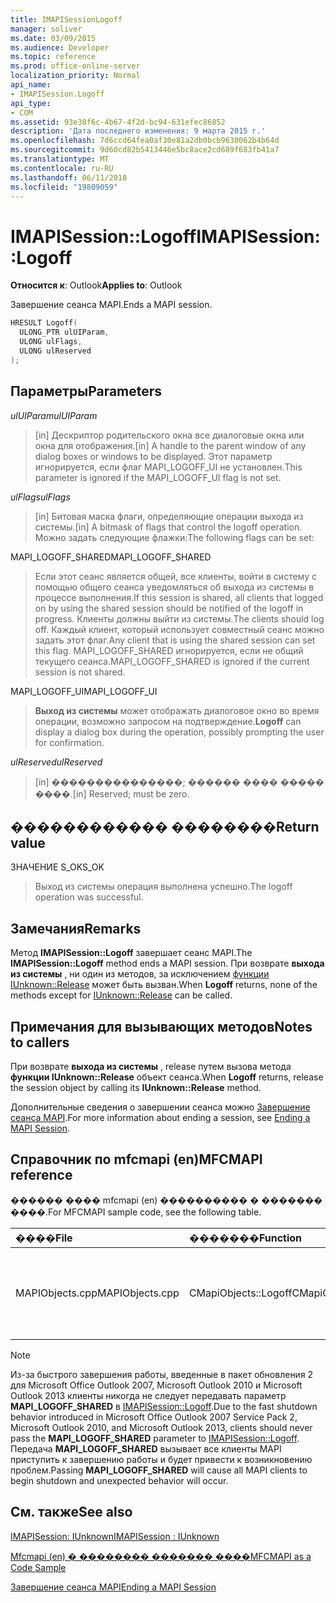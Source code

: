 ```yaml
---
title: IMAPISessionLogoff
manager: soliver
ms.date: 03/09/2015
ms.audience: Developer
ms.topic: reference
ms.prod: office-online-server
localization_priority: Normal
api_name:
- IMAPISession.Logoff
api_type:
- COM
ms.assetid: 93e38f6c-4b67-4f2d-bc94-631efec86852
description: 'Дата последнего изменения: 9 марта 2015 г.'
ms.openlocfilehash: 7d6ccd64fea0af30e81a2db0bcb9630062b4b64d
ms.sourcegitcommit: 9d60cd82b5413446e5bc8ace2cd689f683fb41a7
ms.translationtype: MT
ms.contentlocale: ru-RU
ms.lasthandoff: 06/11/2018
ms.locfileid: "19809059"
---
```

# <a name="imapisessionlogoff"></a><span data-ttu-id="bac4d-103">IMAPISession::Logoff</span><span class="sxs-lookup"><span data-stu-id="bac4d-103">IMAPISession::Logoff</span></span>

  
  
<span data-ttu-id="bac4d-104">**Относится к**: Outlook</span><span class="sxs-lookup"><span data-stu-id="bac4d-104">**Applies to**: Outlook</span></span> 
  
<span data-ttu-id="bac4d-105">Завершение сеанса MAPI.</span><span class="sxs-lookup"><span data-stu-id="bac4d-105">Ends a MAPI session.</span></span>
  
```cpp
HRESULT Logoff(
  ULONG_PTR ulUIParam,
  ULONG ulFlags,
  ULONG ulReserved
);
```

## <a name="parameters"></a><span data-ttu-id="bac4d-106">Параметры</span><span class="sxs-lookup"><span data-stu-id="bac4d-106">Parameters</span></span>

 <span data-ttu-id="bac4d-107">_ulUIParam_</span><span class="sxs-lookup"><span data-stu-id="bac4d-107">_ulUIParam_</span></span>
  
> <span data-ttu-id="bac4d-108">[in] Дескриптор родительского окна все диалоговые окна или окна для отображения.</span><span class="sxs-lookup"><span data-stu-id="bac4d-108">[in] A handle to the parent window of any dialog boxes or windows to be displayed.</span></span> <span data-ttu-id="bac4d-109">Этот параметр игнорируется, если флаг MAPI_LOGOFF_UI не установлен.</span><span class="sxs-lookup"><span data-stu-id="bac4d-109">This parameter is ignored if the MAPI_LOGOFF_UI flag is not set.</span></span>
    
 <span data-ttu-id="bac4d-110">_ulFlags_</span><span class="sxs-lookup"><span data-stu-id="bac4d-110">_ulFlags_</span></span>
  
> <span data-ttu-id="bac4d-111">[in] Битовая маска флаги, определяющие операции выхода из системы.</span><span class="sxs-lookup"><span data-stu-id="bac4d-111">[in] A bitmask of flags that control the logoff operation.</span></span> <span data-ttu-id="bac4d-112">Можно задать следующие флажки:</span><span class="sxs-lookup"><span data-stu-id="bac4d-112">The following flags can be set:</span></span>
    
<span data-ttu-id="bac4d-113">MAPI_LOGOFF_SHARED</span><span class="sxs-lookup"><span data-stu-id="bac4d-113">MAPI_LOGOFF_SHARED</span></span> 
  
> <span data-ttu-id="bac4d-114">Если этот сеанс является общей, все клиенты, войти в систему с помощью общего сеанса уведомляться об выхода из системы в процессе выполнения.</span><span class="sxs-lookup"><span data-stu-id="bac4d-114">If this session is shared, all clients that logged on by using the shared session should be notified of the logoff in progress.</span></span> <span data-ttu-id="bac4d-115">Клиенты должны выйти из системы.</span><span class="sxs-lookup"><span data-stu-id="bac4d-115">The clients should log off.</span></span> <span data-ttu-id="bac4d-116">Каждый клиент, который использует совместный сеанс можно задать этот флаг.</span><span class="sxs-lookup"><span data-stu-id="bac4d-116">Any client that is using the shared session can set this flag.</span></span> <span data-ttu-id="bac4d-117">MAPI_LOGOFF_SHARED игнорируется, если не общий текущего сеанса.</span><span class="sxs-lookup"><span data-stu-id="bac4d-117">MAPI_LOGOFF_SHARED is ignored if the current session is not shared.</span></span>
    
<span data-ttu-id="bac4d-118">MAPI_LOGOFF_UI</span><span class="sxs-lookup"><span data-stu-id="bac4d-118">MAPI_LOGOFF_UI</span></span> 
  
> <span data-ttu-id="bac4d-119">**Выход из системы** может отображать диалоговое окно во время операции, возможно запросом на подтверждение.</span><span class="sxs-lookup"><span data-stu-id="bac4d-119">**Logoff** can display a dialog box during the operation, possibly prompting the user for confirmation.</span></span> 
    
 <span data-ttu-id="bac4d-120">_ulReserved_</span><span class="sxs-lookup"><span data-stu-id="bac4d-120">_ulReserved_</span></span>
  
> <span data-ttu-id="bac4d-121">[in] ���������������; ������ ���� ����� ����.</span><span class="sxs-lookup"><span data-stu-id="bac4d-121">[in] Reserved; must be zero.</span></span>
    
## <a name="return-value"></a><span data-ttu-id="bac4d-122">������������ ��������</span><span class="sxs-lookup"><span data-stu-id="bac4d-122">Return value</span></span>

<span data-ttu-id="bac4d-123">ЗНАЧЕНИЕ S_OK</span><span class="sxs-lookup"><span data-stu-id="bac4d-123">S_OK</span></span> 
  
> <span data-ttu-id="bac4d-124">Выход из системы операция выполнена успешно.</span><span class="sxs-lookup"><span data-stu-id="bac4d-124">The logoff operation was successful.</span></span>
    
## <a name="remarks"></a><span data-ttu-id="bac4d-125">Замечания</span><span class="sxs-lookup"><span data-stu-id="bac4d-125">Remarks</span></span>

<span data-ttu-id="bac4d-126">Метод **IMAPISession::Logoff** завершает сеанс MAPI.</span><span class="sxs-lookup"><span data-stu-id="bac4d-126">The **IMAPISession::Logoff** method ends a MAPI session.</span></span> <span data-ttu-id="bac4d-127">При возврате **выхода из системы** , ни один из методов, за исключением [функции IUnknown::Release](http://msdn.microsoft.com/en-us/library/ms682317%28v=VS.85%29.aspx) может быть вызван.</span><span class="sxs-lookup"><span data-stu-id="bac4d-127">When **Logoff** returns, none of the methods except for [IUnknown::Release](http://msdn.microsoft.com/en-us/library/ms682317%28v=VS.85%29.aspx) can be called.</span></span> 
  
## <a name="notes-to-callers"></a><span data-ttu-id="bac4d-128">Примечания для вызывающих методов</span><span class="sxs-lookup"><span data-stu-id="bac4d-128">Notes to callers</span></span>

<span data-ttu-id="bac4d-129">При возврате **выхода из системы** , release путем вызова метода **функции IUnknown::Release** объект сеанса.</span><span class="sxs-lookup"><span data-stu-id="bac4d-129">When **Logoff** returns, release the session object by calling its **IUnknown::Release** method.</span></span> 
  
<span data-ttu-id="bac4d-130">Дополнительные сведения о завершении сеанса можно [Завершение сеанса MAPI](ending-a-mapi-session.md).</span><span class="sxs-lookup"><span data-stu-id="bac4d-130">For more information about ending a session, see [Ending a MAPI Session](ending-a-mapi-session.md).</span></span>
  
## <a name="mfcmapi-reference"></a><span data-ttu-id="bac4d-131">Справочник по mfcmapi (en)</span><span class="sxs-lookup"><span data-stu-id="bac4d-131">MFCMAPI reference</span></span>

<span data-ttu-id="bac4d-132">������ ���� mfcmapi (en) ���������� � ������� ����.</span><span class="sxs-lookup"><span data-stu-id="bac4d-132">For MFCMAPI sample code, see the following table.</span></span>
  
|<span data-ttu-id="bac4d-133">**����**</span><span class="sxs-lookup"><span data-stu-id="bac4d-133">**File**</span></span>|<span data-ttu-id="bac4d-134">**�������**</span><span class="sxs-lookup"><span data-stu-id="bac4d-134">**Function**</span></span>|<span data-ttu-id="bac4d-135">**�����������**</span><span class="sxs-lookup"><span data-stu-id="bac4d-135">**Comment**</span></span>|
|:-----|:-----|:-----|
|<span data-ttu-id="bac4d-136">MAPIObjects.cpp</span><span class="sxs-lookup"><span data-stu-id="bac4d-136">MAPIObjects.cpp</span></span>  <br/> |<span data-ttu-id="bac4d-137">CMapiObjects::Logoff</span><span class="sxs-lookup"><span data-stu-id="bac4d-137">CMapiObjects::Logoff</span></span>  <br/> |<span data-ttu-id="bac4d-138">Mfcmapi (en) использует метод **IMAPISession::Logoff** для сеанса перед выпуском его.</span><span class="sxs-lookup"><span data-stu-id="bac4d-138">MFCMAPI uses the **IMAPISession::Logoff** method to log off from the session before releasing it.</span></span>  <br/> |
   
> [!NOTE]
> <span data-ttu-id="bac4d-139">Из-за быстрого завершения работы, введенные в пакет обновления 2 для Microsoft Office Outlook 2007, Microsoft Outlook 2010 и Microsoft Outlook 2013 клиенты никогда не следует передавать параметр **MAPI_LOGOFF_SHARED** в [IMAPISession::Logoff](imapisession-logoff.md).</span><span class="sxs-lookup"><span data-stu-id="bac4d-139">Due to the fast shutdown behavior introduced in Microsoft Office Outlook 2007 Service Pack 2, Microsoft Outlook 2010, and Microsoft Outlook 2013, clients should never pass the **MAPI_LOGOFF_SHARED** parameter to [IMAPISession::Logoff](imapisession-logoff.md).</span></span> <span data-ttu-id="bac4d-140">Передача **MAPI_LOGOFF_SHARED** вызывает все клиенты MAPI приступить к завершению работы и будет привести к возникновению проблем.</span><span class="sxs-lookup"><span data-stu-id="bac4d-140">Passing **MAPI_LOGOFF_SHARED** will cause all MAPI clients to begin shutdown and unexpected behavior will occur.</span></span> 
  
## <a name="see-also"></a><span data-ttu-id="bac4d-141">См. также</span><span class="sxs-lookup"><span data-stu-id="bac4d-141">See also</span></span>



[<span data-ttu-id="bac4d-142">IMAPISession: IUnknown</span><span class="sxs-lookup"><span data-stu-id="bac4d-142">IMAPISession : IUnknown</span></span>](imapisessioniunknown.md)


[<span data-ttu-id="bac4d-143">Mfcmapi (en) � �������� ������� ����</span><span class="sxs-lookup"><span data-stu-id="bac4d-143">MFCMAPI as a Code Sample</span></span>](mfcmapi-as-a-code-sample.md)
  
[<span data-ttu-id="bac4d-144">Завершение сеанса MAPI</span><span class="sxs-lookup"><span data-stu-id="bac4d-144">Ending a MAPI Session</span></span>](ending-a-mapi-session.md)

